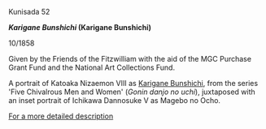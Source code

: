 Kunisada 52



**_Karigane Bunshichi_ (Karigane Bunshichi)**

10/1858

Given by the Friends of the Fitzwilliam with the aid of the MGC Purchase Grant Fund and the National Art Collections Fund.

A portrait of Katoaka Nizaemon VIII as [Karigane Bunshichi](kun320.htm), from the series 'Five Chivalrous Men and Women' (_Gonin danjo no uchi_), juxtaposed with an inset portrait of Ichikawa Dannosuke V as Magebo no Ocho.

[For a more detailed description](../textp75.htm)

